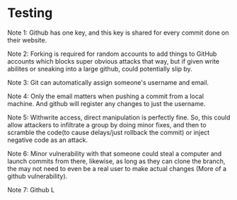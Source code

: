 # Testing

Note 1: Github has one key, and this key is shared for every commit done on their website.

Note 2: Forking is required for random accounts to add things to GitHub accounts which blocks super obvious attacks that way, but if given write abilites or sneaking into a large github, could potentially slip by.

Note 3: Git can automatically assign someone's username and email. 

Note 4: Only the email matters when pushing a commit from a local machine. And github will register any changes to just the username.

Note 5: Withwrite access, direct manipulation is perfectly fine. So, this could allow attackers to infiltrate a group by doing minor fixes, and then to scramble the code(to cause delays/just rollback the commit) or inject negative code as an attack.

Note 6: Minor vulnerability with that someone could steal a computer and launch commits from there, likewise, as long as they can clone the branch, the may not need to even be a real user to make actual changes (More of a github vulnerability).

Note 7: Github L
